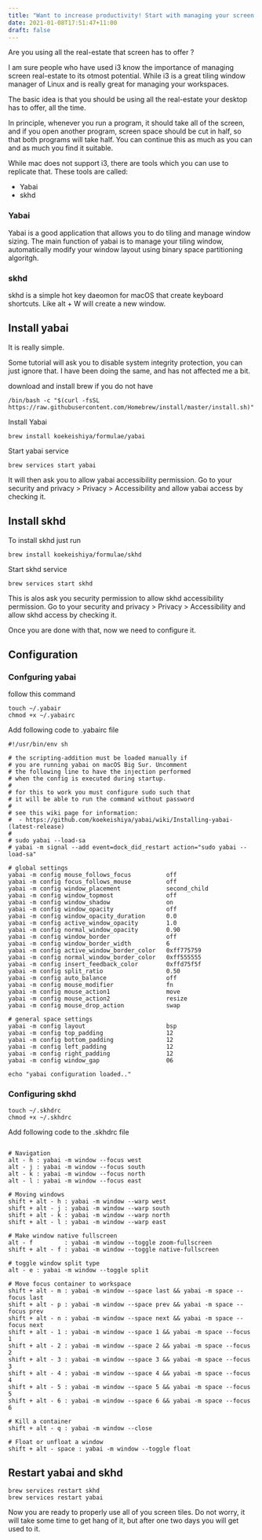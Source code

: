 ```yaml
---
title: "Want to increase productivity! Start with managing your screen real-estate first "
date: 2021-01-08T17:51:47+11:00
draft: false
---
```


Are you using all the real-estate that screen has to offer ?

I am sure people who have used i3 know the importance of managing screen real-estate to its otmost potential. While i3 is a great tiling window manager of Linux and is really great for managing your workspaces. 

The basic idea is that you should be using all the real-estate your desktop has to offer, all the time. 

In principle, whenever you run a program, it should take all of the screen, and if you open another program, screen space should be cut in half, so that both programs will take half.  You can continue this as much as you can and as much you find it suitable.

While mac does not support i3, there are tools which you can use to replicate that. These tools are called:

* Yabai 
* skhd 

### Yabai

Yabai is a good application that allows you to do tiling and manage window sizing. The main function of yabai is to manage your tiling window, automatically modify your window layout using binary space partitioning algoritgh.

### skhd

skhd is a simple hot key daeomon for macOS that create keyboard shortcuts. Like alt + W will create a new window. 

## Install yabai

It is really simple. 

Some tutorial will ask you to disable system integrity protection, you can just ignore that. I have been doing the same, and has not affected me a bit.

download and install brew if you do not have

```
/bin/bash -c "$(curl -fsSL https://raw.githubusercontent.com/Homebrew/install/master/install.sh)"
```

Install Yabai
```
brew install koekeishiya/formulae/yabai
```

Start yabai service
```
brew services start yabai
```

It will then ask you to allow yabai accessibility permission. Go to your security and privacy > Privacy > Accessibility and allow yabai access by checking it.


## Install skhd

To install skhd just run
```
brew install koekeishiya/formulae/skhd
```

Start skhd service
```
brew services start skhd

```

This is alos ask you security permission to allow skhd accessibility permission. Go to your security and privacy > Privacy > Accessibility and allow skhd access by checking it.

Once you are done with that, now we need to configure it.

## Configuration

### Confguring yabai

follow this command
```
touch ~/.yabair
chmod +x ~/.yabairc
```

Add following code to .yabairc file
```
#!/usr/bin/env sh

# the scripting-addition must be loaded manually if
# you are running yabai on macOS Big Sur. Uncomment
# the following line to have the injection performed
# when the config is executed during startup.
#
# for this to work you must configure sudo such that
# it will be able to run the command without password
#
# see this wiki page for information:
#  - https://github.com/koekeishiya/yabai/wiki/Installing-yabai-(latest-release)
#
# sudo yabai --load-sa
# yabai -m signal --add event=dock_did_restart action="sudo yabai --load-sa"

# global settings
yabai -m config mouse_follows_focus          off
yabai -m config focus_follows_mouse          off
yabai -m config window_placement             second_child
yabai -m config window_topmost               off
yabai -m config window_shadow                on
yabai -m config window_opacity               off
yabai -m config window_opacity_duration      0.0
yabai -m config active_window_opacity        1.0
yabai -m config normal_window_opacity        0.90
yabai -m config window_border                off
yabai -m config window_border_width          6
yabai -m config active_window_border_color   0xff775759
yabai -m config normal_window_border_color   0xff555555
yabai -m config insert_feedback_color        0xffd75f5f
yabai -m config split_ratio                  0.50
yabai -m config auto_balance                 off
yabai -m config mouse_modifier               fn
yabai -m config mouse_action1                move
yabai -m config mouse_action2                resize
yabai -m config mouse_drop_action            swap

# general space settings
yabai -m config layout                       bsp
yabai -m config top_padding                  12
yabai -m config bottom_padding               12
yabai -m config left_padding                 12
yabai -m config right_padding                12
yabai -m config window_gap                   06

echo "yabai configuration loaded.."

```


### Configuring skhd
```
touch ~/.skhdrc
chmod +x ~/.skhdrc
```

Add following code to the .skhdrc file
```

# Navigation
alt - h : yabai -m window --focus west
alt - j : yabai -m window --focus south
alt - k : yabai -m window --focus north
alt - l : yabai -m window --focus east

# Moving windows
shift + alt - h : yabai -m window --warp west
shift + alt - j : yabai -m window --warp south
shift + alt - k : yabai -m window --warp north
shift + alt - l : yabai -m window --warp east

# Make window native fullscreen
alt - f         : yabai -m window --toggle zoom-fullscreen
shift + alt - f : yabai -m window --toggle native-fullscreen

# toggle window split type
alt - e : yabai -m window --toggle split

# Move focus container to workspace
shift + alt - m : yabai -m window --space last && yabai -m space --focus last
shift + alt - p : yabai -m window --space prev && yabai -m space --focus prev
shift + alt - n : yabai -m window --space next && yabai -m space --focus next
shift + alt - 1 : yabai -m window --space 1 && yabai -m space --focus 1
shift + alt - 2 : yabai -m window --space 2 && yabai -m space --focus 2
shift + alt - 3 : yabai -m window --space 3 && yabai -m space --focus 3
shift + alt - 4 : yabai -m window --space 4 && yabai -m space --focus 4
shift + alt - 5 : yabai -m window --space 5 && yabai -m space --focus 5
shift + alt - 6 : yabai -m window --space 6 && yabai -m space --focus 6

# Kill a container
shift + alt - q : yabai -m window --close

# Float or unfloat a window
shift + alt - space : yabai -m window --toggle float
```


## Restart yabai and skhd
```
brew services restart skhd
brew services restart yabai
```

Now you are ready to properly use all of you screen tiles. Do not worry, it will take some time to get hang of it, but after one two days you will get used to it.